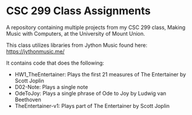 # CSC 299 Class Assignments
A repository containing multiple projects from my CSC 299 class, Making Music with Computers, at the University of Mount Union.

This class utilizes libraries from Jython Music found here: https://jythonmusic.me/

It contains code that does the following:
- HW1_TheEntertainer: Plays the first 21 measures of The Entertainer by Scott Joplin
- D02-Note: Plays a single note
- OdeToJoy: Plays a single phrase of Ode to Joy by Ludwig van Beethoven
- TheEntertainer-v1: Plays part of The Entertainer by Scott Joplin